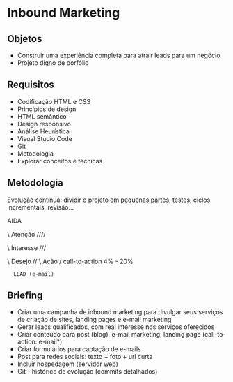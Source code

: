 
# Inbound Marketing

## Objetos
- Construir uma experiência completa para atrair leads para um negócio
- Projeto digno de porfólio

## Requisitos
- Codificação HTML e CSS
- Princípios de design
- HTML semântico
- Design responsivo
- Análise Heurística
- Visual Studio Code
- Git
- Metodologia
- Explorar conceitos e técnicas

## Metodologia
Evolução contínua: dividir o projeto em pequenas partes, testes, ciclos incrementais, revisão...

AIDA

\\ Atenção ////

\\ Interesse ///

\\     Desejo    //
  \     Ação    /           call-to-action 4% - 20%

      LEAD (e-mail)

## Briefing
- Criar uma campanha de inbound marketing para divulgar seus serviços de criação de sites, landing pages e e-mail marketing
- Gerar leads qualificados, com real interesse nos serviços oferecidos
- Criar conteúdo para post (blog), e-mail marketing, landing page (call-to-action: e-mail*)
- Criar formulários para captação de e-mails
- Post para redes sociais: texto + foto + url curta
- Incluir hospedagem (servidor web)
- Git - histórico de evolução (commits detalhados)